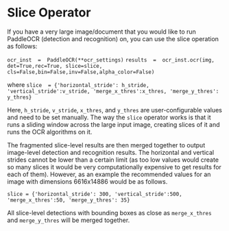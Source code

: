 ﻿# Slice Operator 
If you have a very large image/document that you would like to run PaddleOCR (detection and recognition) on, you can use the slice operation as follows: 

`ocr_inst  =  PaddleOCR(**ocr_settings)`
`results  =  ocr_inst.ocr(img, det=True,rec=True, slice=slice, cls=False,bin=False,inv=False,alpha_color=False)`

where 
`slice  = {'horizontal_stride': h_stride, 'vertical_stride':v_stride, 'merge_x_thres':x_thres, 'merge_y_thres': y_thres}`

Here, `h_stride`, `v_stride`, `x_thres`, and `y_thres` are user-configurable values and need to be set manually. The way the `slice` operator works is that it runs a sliding window across the large input image, creating slices of it and runs the OCR algorithms on it. 

The fragmented slice-level results are then merged together to output image-level detection and recognition results. The horizontal and vertical strides cannot be lower than a certain limit (as too low values would create so many slices it would be very computationally expensive to get results for each of them). However, as an example the recommended values for an image with dimensions 6616x14886 would be as follows.

`slice = {'horizontal_stride': 300, 'vertical_stride':500, 'merge_x_thres':50, 'merge_y_thres': 35}`

All slice-level detections with bounding boxes as close as `merge_x_thres` and `merge_y_thres` will be merged together.
